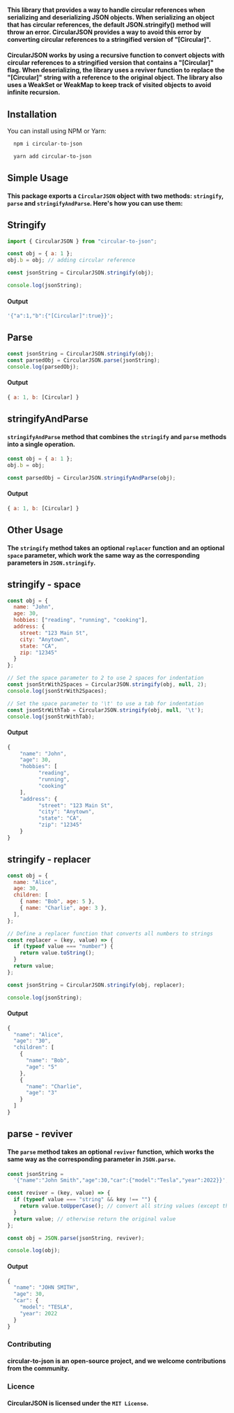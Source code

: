 
#### This library that provides a way to handle circular references when serializing and deserializing JSON objects. When serializing an object that has circular references, the default JSON.stringify() method will throw an error. CircularJSON provides a way to avoid this error by converting circular references to a stringified version of "[Circular]".

#### CircularJSON works by using a recursive function to convert objects with circular references to a stringified version that contains a "[Circular]" flag. When deserializing, the library uses a reviver function to replace the "[Circular]" string with a reference to the original object. The library also uses a WeakSet or WeakMap to keep track of visited objects to avoid infinite recursion.

## Installation

You can install using NPM or Yarn:

```bash
  npm i circular-to-json

```

```bash
  yarn add circular-to-json

```

## Simple Usage

#### This package exports a `CircularJSON` object with two methods: `stringify`, `parse` and `stringifyAndParse`. Here's how you can use them:

## Stringify

```javascript
import { CircularJSON } from "circular-to-json";

const obj = { a: 1 };
obj.b = obj; // adding circular reference

const jsonString = CircularJSON.stringify(obj);

console.log(jsonString);
```

#### Output

```javascript
'{"a":1,"b":{"[Circular]":true}}';
```

## Parse

```javascript
const jsonString = CircularJSON.stringify(obj);
const parsedObj = CircularJSON.parse(jsonString);
console.log(parsedObj);
```

#### Output

```javascript
{ a: 1, b: [Circular] }
```

## stringifyAndParse

#### `stringifyAndParse` method that combines the `stringify` and `parse` methods into a single operation.

```javascript
const obj = { a: 1 };
obj.b = obj;

const parsedObj = CircularJSON.stringifyAndParse(obj);
```

#### Output

```javascript
{ a: 1, b: [Circular] }
```

## Other Usage

#### The `stringify` method takes an optional `replacer` function and an optional `space` parameter, which work the same way as the corresponding parameters in `JSON.stringify`.

## stringify - space

```javascript
const obj = {
  name: "John",
  age: 30,
  hobbies: ["reading", "running", "cooking"],
  address: {
    street: "123 Main St",
    city: "Anytown",
    state: "CA",
    zip: "12345"
  }
};

// Set the space parameter to 2 to use 2 spaces for indentation
const jsonStrWith2Spaces = CircularJSON.stringify(obj, null, 2);
console.log(jsonStrWith2Spaces);

// Set the space parameter to '\t' to use a tab for indentation
const jsonStrWithTab = CircularJSON.stringify(obj, null, '\t');
console.log(jsonStrWithTab);

```

#### Output

```javascript
{
	"name": "John",
	"age": 30,
	"hobbies": [
		  "reading",
		  "running",
		  "cooking"
	],
	"address": {
		  "street": "123 Main St",
		  "city": "Anytown",
		  "state": "CA",
		  "zip": "12345"
	}
}


```

## stringify - replacer

```javascript
const obj = {
  name: "Alice",
  age: 30,
  children: [
    { name: "Bob", age: 5 },
    { name: "Charlie", age: 3 },
  ],
};

// Define a replacer function that converts all numbers to strings
const replacer = (key, value) => {
  if (typeof value === "number") {
    return value.toString();
  }
  return value;
};

const jsonString = CircularJSON.stringify(obj, replacer);

console.log(jsonString);
```

#### Output

```javascript
{
  "name": "Alice",
  "age": "30",
  "children": [
    {
      "name": "Bob",
      "age": "5"
    },
    {
      "name": "Charlie",
      "age": "3"
    }
  ]
}
```

## parse - reviver

#### The `parse` method takes an optional `reviver` function, which works the same way as the corresponding parameter in `JSON.parse`.

```javascript
const jsonString =
  '{"name":"John Smith","age":30,"car":{"model":"Tesla","year":2022}}';

const reviver = (key, value) => {
  if (typeof value === "string" && key !== "") {
    return value.toUpperCase(); // convert all string values (except the root object) to uppercase
  }
  return value; // otherwise return the original value
};

const obj = JSON.parse(jsonString, reviver);

console.log(obj);
```

#### Output

```javascript
{
  "name": "JOHN SMITH",
  "age": 30,
  "car": {
    "model": "TESLA",
    "year": 2022
  }
}

```

### Contributing

#### circular-to-json is an open-source project, and we welcome contributions from the community.

### Licence

#### CircularJSON is licensed under the `MIT License`.
